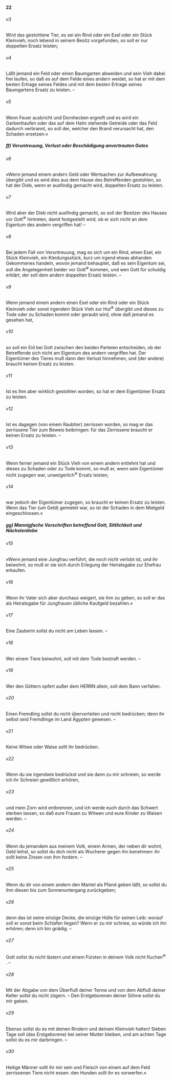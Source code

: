 __22__

###### v3
Wird das gestohlene Tier, es sei ein Rind oder ein Esel oder ein Stück Kleinvieh, noch lebend in seinem Besitz vorgefunden, so soll er nur doppelten Ersatz leisten;

###### v4
Läßt jemand ein Feld oder einen Baumgarten abweiden und sein Vieh dabei frei laufen, so daß es auf dem Felde eines andern weidet, so hat er mit dem besten Ertrage seines Feldes und mit dem besten Ertrage seines Baumgartens Ersatz zu leisten. –

###### v5
Wenn Feuer ausbricht und Dornhecken ergreift und es wird ein Garbenhaufen oder das auf dem Halm stehende Getreide oder das Feld dadurch verbrannt, so soll der, welcher den Brand verursacht hat, den Schaden ersetzen.«

##### ff) Veruntreuung, Verlust oder Beschädigung anvertrauten Gutes


###### v6
»Wenn jemand einem andern Geld oder Wertsachen zur Aufbewahrung übergibt und es wird dies aus dem Hause des Betreffenden gestohlen, so hat der Dieb, wenn er ausfindig gemacht wird, doppelten Ersatz zu leisten.

###### v7
Wird aber der Dieb nicht ausfindig gemacht, so soll der Besitzer des Hauses vor Gott<sup title="vgl. 21,6">&#x2732;</sup>
 hintreten, damit festgestellt wird, ob er sich nicht an dem Eigentum des andern vergriffen hat! –

###### v8
Bei jedem Fall von Veruntreuung, mag es sich um ein Rind, einen Esel, ein Stück Kleinvieh, ein Kleidungsstück, kurz um irgend etwas abhanden Gekommenes handeln, wovon jemand behauptet, daß es sein Eigentum sei, soll die Angelegenheit beider vor Gott<sup title="vgl. 21,6">&#x2732;</sup>
 kommen, und wen Gott für schuldig erklärt, der soll dem andern doppelten Ersatz leisten. –

###### v9
Wenn jemand einem andern einen Esel oder ein Rind oder ein Stück Kleinvieh oder sonst irgendein Stück Vieh zur Hut<sup title="oder: zum Hüten">&#x2732;</sup>
 übergibt und dieses zu Tode oder zu Schaden kommt oder geraubt wird, ohne daß jemand es gesehen hat,

###### v10
so soll ein Eid bei Gott zwischen den beiden Parteien entscheiden, ob der Betreffende sich nicht am Eigentum des andern vergriffen hat. Der Eigentümer des Tieres muß dann den Verlust hinnehmen, und (der andere) braucht keinen Ersatz zu leisten.

###### v11
Ist es ihm aber wirklich gestohlen worden, so hat er dem Eigentümer Ersatz zu leisten.

###### v12
Ist es dagegen (von einem Raubtier) zerrissen worden, so mag er das zerrissene Tier zum Beweis beibringen: für das Zerrissene braucht er keinen Ersatz zu leisten. –

###### v13
Wenn ferner jemand ein Stück Vieh von einem andern entlehnt hat und dieses zu Schaden oder zu Tode kommt, so muß er, wenn sein Eigentümer nicht zugegen war, unweigerlich<sup title="oder: vollen">&#x2732;</sup>
 Ersatz leisten;

###### v14
war jedoch der Eigentümer zugegen, so braucht er keinen Ersatz zu leisten. Wenn das Tier (um Geld) gemietet war, so ist der Schaden in dem Mietgeld eingeschlossen.«

##### gg) Mannigfache Vorschriften betreffend Gott, Sittlichkeit und Nächstenliebe


###### v15
»Wenn jemand eine Jungfrau verführt, die noch nicht verlobt ist, und ihr beiwohnt, so muß er sie sich durch Erlegung der Heiratsgabe zur Ehefrau erkaufen.

###### v16
Wenn ihr Vater sich aber durchaus weigert, sie ihm zu geben, so soll er das als Heiratsgabe für Jungfrauen übliche Kaufgeld bezahlen.«


###### v17
Eine Zauberin sollst du nicht am Leben lassen. –

###### v18
Wer einem Tiere beiwohnt, soll mit dem Tode bestraft werden. –

###### v19
Wer den Göttern opfert außer dem HERRN allein, soll dem Bann verfallen.


###### v20
Einen Fremdling sollst du nicht übervorteilen und nicht bedrücken; denn ihr selbst seid Fremdlinge im Land Ägypten gewesen. –

###### v21
Keine Witwe oder Waise sollt ihr bedrücken.

###### v22
Wenn du sie irgendwie bedrückst und sie dann zu mir schreien, so werde ich ihr Schreien gewißlich erhören,

###### v23
und mein Zorn wird entbrennen, und ich werde euch durch das Schwert sterben lassen, so daß eure Frauen zu Witwen und eure Kinder zu Waisen werden. –

###### v24
Wenn du jemandem aus meinem Volk, einem Armen, der neben dir wohnt, Geld leihst, so sollst du dich nicht als Wucherer gegen ihn benehmen: ihr sollt keine Zinsen von ihm fordern. –

###### v25
Wenn du dir von einem andern den Mantel als Pfand geben läßt, so sollst du ihm diesen bis zum Sonnenuntergang zurückgeben;

###### v26
denn das ist seine einzige Decke, die einzige Hülle für seinen Leib: worauf soll er sonst beim Schlafen liegen? Wenn er zu mir schriee, so würde ich ihn erhören; denn ich bin gnädig. –

###### v27
Gott sollst du nicht lästern und einem Fürsten in deinem Volk nicht fluchen<sup title="Apg 23,5">&#x2732;</sup>
. –

###### v28
Mit der Abgabe von dem Überfluß deiner Tenne und von dem Abfluß deiner Kelter sollst du nicht zögern. – Den Erstgeborenen deiner Söhne sollst du mir geben.

###### v29
Ebenso sollst du es mit deinen Rindern und deinem Kleinvieh halten! Sieben Tage soll (das Erstgeborene) bei seiner Mutter bleiben, und am achten Tage sollst du es mir darbringen. –

###### v30
Heilige Männer sollt ihr mir sein und Fleisch von einem auf dem Feld zerrissenen Tiere nicht essen: den Hunden sollt ihr es vorwerfen.«